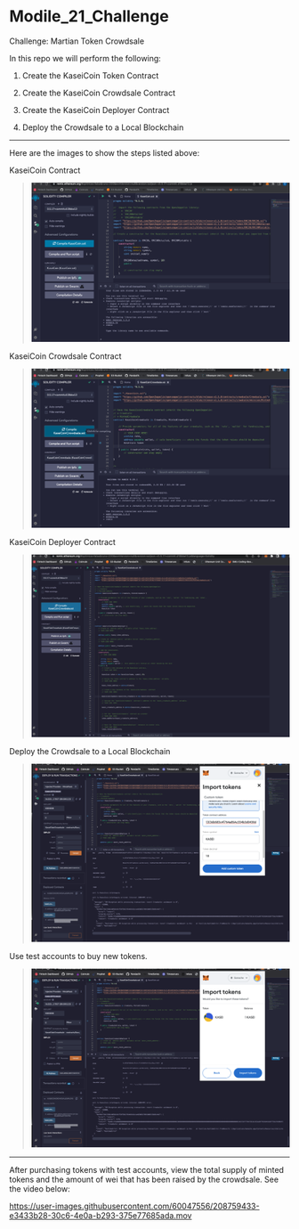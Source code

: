 # Modile_21_Challenge

Challenge: Martian Token Crowdsale

In this repo we will perform the following:

1. Create the KaseiCoin Token Contract

2. Create the KaseiCoin Crowdsale Contract

3. Create the KaseiCoin Deployer Contract

4. Deploy the Crowdsale to a Local Blockchain

___

Here are the images to show the steps listed above:

KaseiCoin Contract
> ![KaseiCoin](Images/KaseiCoinCompile.png)

KaseiCoin Crowdsale Contract
> ![KaiseCoinCrowdsale](Images/KaiseCoinCrowdsaleCompile.png)

KaseiCoin Deployer Contract
> ![KaiseCoinCrowdsale](Images/KaseiCoinCrowdsaleDeployer.png)

Deploy the Crowdsale to a Local Blockchain
> ![DeployContract](Images/AddKASEtoMetaMask.png)

Use test accounts to buy new tokens.
> ![KASEIinMetaMask](Images/AddKASEtoMetaMask2.png)

___

After purchasing tokens with test accounts, view the total supply of minted tokens and the amount of wei that has been raised by the crowdsale. See the video below:




https://user-images.githubusercontent.com/60047556/208759433-e3433b28-30c6-4e0a-b293-375e77685ada.mov

